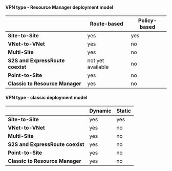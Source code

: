 #### VPN type - Resource Manager deployment model

|      | **Route-based**    | **Policy-based** |
|-----------------------------------|--------------------|------------------|
| **Site-to-Site**                  | yes                | yes              |
| **VNet-to-VNet**                  | yes                | no               |
| **Multi-Site**                    | yes                | no               |
| **S2S and ExpressRoute coexist**  | not yet available  | no               |
| **Point-to-Site**                 | yes                | no               |
| **Classic to Resource Manager**   | yes                | no               |


#### VPN type - classic deployment model


|       | **Dynamic**        | **Static**   |
|---------------------------------------------|--------------------|--------------|
| **Site-to-Site**                            | yes                | yes          |
| **VNet-to-VNet**                            | yes                | no           |
| **Multi-Site**                              | yes                | no           |
| **S2S and ExpressRoute coexist**            | yes                | no           |
| **Point-to-Site**                           | yes                | no           |
| **Classic to Resource Manager**             | yes                | no           |

